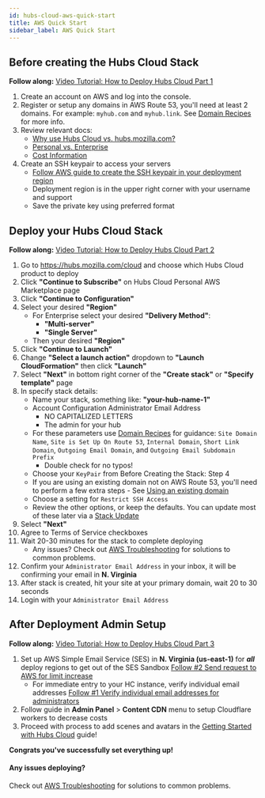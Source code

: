 ```yaml
---
id: hubs-cloud-aws-quick-start
title: AWS Quick Start
sidebar_label: AWS Quick Start
---
```


## Before creating the Hubs Cloud Stack

**Follow along:** [Video Tutorial: How to Deploy Hubs Cloud Part 1](https://www.youtube.com/watch?v=2K7P8jFyHNc)

1. Create an account on AWS and log into the console.
2. Register or setup any domains in AWS Route 53, you'll need at least 2 domains. For example: `myhub.com` and `myhub.link`. See [Domain Recipes](./hubs-cloud-aws-domain-recipes.md) for more info.
3. Review relevant docs:
   - [Why use Hubs Cloud vs. hubs.mozilla.com?](./hubs-cloud-faq.md#why-use-hubs-cloud-vs-hubsmozillacom)
   - [Personal vs. Enterprise](./hubs-cloud-faq.md#personal-vs-enterprise)
   - [Cost Information](./hubs-cloud-aws-costs.md)
4. Create an SSH keypair to access your servers
   - [Follow AWS guide to create the SSH keypair in your deployment region](https://docs.aws.amazon.com/AWSEC2/latest/UserGuide/ec2-key-pairs.html#having-ec2-create-your-key-pair)
   - Deployment region is in the upper right corner with your username and support
   - Save the private key using preferred format

## Deploy your Hubs Cloud Stack

**Follow along:** [Video Tutorial: How to Deploy Hubs Cloud Part 2](https://www.youtube.com/watch?v=W0erzlDpo0U)

1. Go to https://hubs.mozilla.com/cloud and choose which Hubs Cloud product to deploy
2. Click **"Continue to Subscribe"** on Hubs Cloud Personal AWS Marketplace page
3. Click **"Continue to Configuration"**
4. Select your desired **"Region"**
   - For Enterprise select your desired **"Delivery Method"**:
     - **"Multi-server"**
     - **"Single Server"**
   - Then your desired **"Region"**
5. Click **"Continue to Launch"**
6. Change **"Select a launch action"** dropdown to **"Launch CloudFormation"** then click **"Launch"**
7. Select **"Next"** in bottom right corner of the **"Create stack"** or **"Specify template"** page
8. In specify stack details:
   - Name your stack, something like: **"your-hub-name-1"**
   - Account Configuration Administrator Email Address
     - NO CAPITALIZED LETTERS
     - The admin for your hub
   - For these parameters use [Domain Recipes](./hubs-cloud-aws-domain-recipes.md) for guidance: `Site Domain Name`, `Site is Set Up On Route 53`, `Internal Domain`, `Short Link Domain`, `Outgoing Email Domain`, and `Outgoing Email Subdomain Prefix`
     - Double check for no typos!
   - Choose your `KeyPair` from Before Creating the Stack: Step 4
   - If you are using an existing domain not on AWS Route 53, you'll need to perform a few extra steps - See [Using an existing domain](./hubs-cloud-aws-existing-domain.md)
   - Choose a setting for `Restrict SSH Access`
   - Review the other options, or keep the defaults. You can update most of these later via a [Stack Update](./hubs-cloud-aws-updating-the-stack.md)
9. Select **"Next"**
10. Agree to Terms of Service checkboxes
11. Wait 20-30 minutes for the stack to complete deploying
    - Any issues? Check out [AWS Troubleshooting](./hubs-cloud-aws-troubleshooting.md) for solutions to common problems.
12. Confirm your `Administrator Email Address` in your inbox, it will be confirming your email in **N. Virginia**
13. After stack is created, hit your site at your primary domain, wait 20 to 30 seconds
14. Login with your `Administrator Email Address`

## After Deployment Admin Setup

**Follow along:** [Video Tutorial: How to Deploy Hubs Cloud Part 3](https://www.youtube.com/watch?v=nQ85L_EeJOk)

1. Set up AWS Simple Email Service (SES) in **N. Virginia (us-east-1)** for **_all_** deploy regions to get out of the SES Sandbox [Follow #2 Send request to AWS for limit increase](./hubs-cloud-aws-troubleshooting.md#youre-in-the-aws-sandbox-and-people-dont-receive-magic-link-emails)
   - For immediate entry to your HC instance, verify individual email addresses [Follow #1 Verify individual email addresses for administrators](./hubs-cloud-aws-troubleshooting.md#youre-in-the-aws-sandbox-and-people-dont-receive-magic-link-emails)
2. Follow guide in **Admin Panel** > **Content CDN** menu to setup Cloudflare workers to decrease costs
3. Proceed with process to add scenes and avatars in the [Getting Started with Hubs Cloud](./hubs-cloud-getting-started.md) guide!

**Congrats you've successfully set everything up!**

#### Any issues deploying?

Check out [AWS Troubleshooting](./hubs-cloud-aws-troubleshooting.md) for solutions to common problems.
